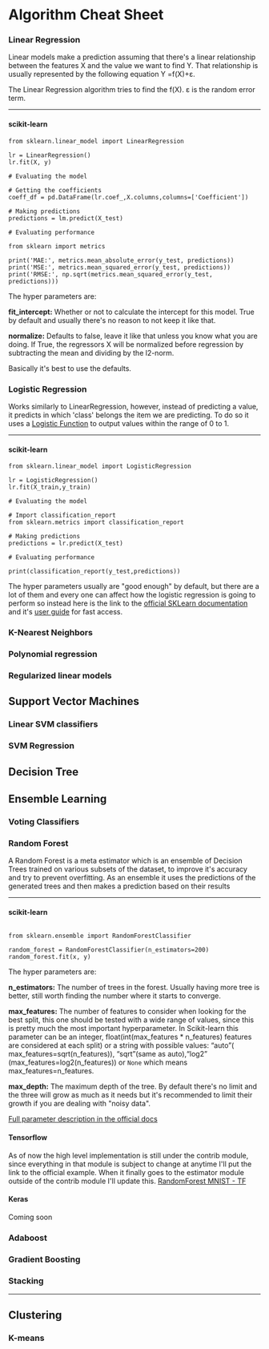 # Algorithm Cheat Sheet 


### Linear Regression 

Linear models make a prediction assuming that there's a linear relationship between the features X and the value we want to find Y. That relationship is usually represented by the following equation Y =f(X)+ε. 

The Linear Regression algorithm tries to find the f(X). ε is the random error term.

---

#### scikit-learn 

```
from sklearn.linear_model import LinearRegression

lr = LinearRegression()
lr.fit(X, y)

# Evaluating the model 

# Getting the coefficients 
coeff_df = pd.DataFrame(lr.coef_,X.columns,columns=['Coefficient'])

# Making predictions
predictions = lm.predict(X_test)

# Evaluating performance 

from sklearn import metrics

print('MAE:', metrics.mean_absolute_error(y_test, predictions))
print('MSE:', metrics.mean_squared_error(y_test, predictions))
print('RMSE:', np.sqrt(metrics.mean_squared_error(y_test, predictions)))

```
The hyper parameters are:

__fit_intercept:__ Whether or not to calculate the intercept for this model. True by default and usually there's no reason to not keep it like that.

__normalize:__ Defaults to false, leave it like that unless you know what you are doing. If True, the regressors X will be normalized before regression by subtracting the mean and dividing by the l2-norm.

Basically it's best to use the defaults.

### Logistic Regression

Works similarly to LinearRegression, however, instead of predicting a value, it predicts in which 'class' belongs the item we are predicting. To do so it uses a [Logistic Function](https://en.wikipedia.org/wiki/Logistic_function) to output values within the range of 0 to 1.

---

#### scikit-learn 

```
from sklearn.linear_model import LogisticRegression

lr = LogisticRegression()
lr.fit(X_train,y_train)

# Evaluating the model 

# Import classification_report
from sklearn.metrics import classification_report

# Making predictions
predictions = lr.predict(X_test)

# Evaluating performance 

print(classification_report(y_test,predictions))

```
The hyper parameters usually are "good enough" by default, but there are a lot of them and every one can affect how the logistic regression is going to perform so instead here is the link to the [official SKLearn documentation](http://scikit-learn.org/stable/modules/generated/sklearn.linear_model.LogisticRegression.html) and it's [user guide](http://scikit-learn.org/stable/modules/linear_model.html#logistic-regression) for fast access.

### K-Nearest Neighbors



### Polynomial regression

### Regularized linear models 

## Support Vector Machines 

### Linear SVM classifiers

### SVM Regression 

## Decision Tree

## Ensemble Learning

### Voting Classifiers

### Random Forest 

A Random Forest is a meta estimator which is an ensemble of Decision Trees trained on various subsets of the dataset, to improve it's accuracy and try to prevent overfitting. As an ensemble it uses the predictions of the generated trees and then makes a prediction based on their results

---

#### scikit-learn 

```

from sklearn.ensemble import RandomForestClassifier

random_forest = RandomForestClassifier(n_estimators=200)
random_forest.fit(x, y)

```
The hyper parameters are:

__n_estimators:__ The number of trees in the forest. Usually having more tree is better, still worth finding the number where it starts to converge.

__max_features:__ The number of features to consider when looking for the best split, this one should be tested with a wide range of values, since this is pretty much the most important hyperparameter. In Scikit-learn this parameter can be an integer, float(int(max_features * n_features) features are considered at each split) or a string with possible values: “auto”( max_features=sqrt(n_features)), “sqrt”(same as auto),“log2” (max_features=log2(n_features)) or `None` which means max_features=n_features.

__max_depth:__ The maximum depth of the tree. By default there's no limit and the three will grow as much as it needs but it's recommended to limit their growth if you are dealing with "noisy data".

[Full parameter description in the official docs](http://scikit-learn.org/stable/modules/generated/sklearn.ensemble.RandomForestClassifier.html)


#### Tensorflow

As of now the high level implementation is still under the contrib module, since everything in that module is subject to change at anytime I'll put the link to the official example. When it finally goes to the estimator module outside of the contrib module I'll update this.
[RandomForest MNIST - TF ](https://github.com/tensorflow/tensorflow/blob/master/tensorflow/examples/learn/random_forest_mnist.py)

#### Keras

Coming soon

### Adaboost

### Gradient Boosting 

### Stacking 

---

## Clustering

### K-means



